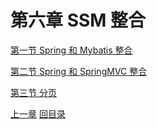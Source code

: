 # 第六章 SSM 整合

[第一节 Spring 和 Mybatis 整合](verse01.html)

[第二节 Spring 和 SpringMVC 整合](verse02.html)

[第三节 分页](verse03.html)



[上一章](../chapter05/index.html) [回目录](../index.html)
